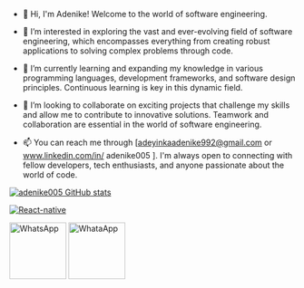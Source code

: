 - 👋 Hi, I'm Adenike! Welcome to the world of software engineering.
  
- 👀 I’m interested in exploring the vast and ever-evolving field of software engineering, which encompasses everything from creating robust applications to solving complex problems through code.

- 🌱 I’m currently learning and expanding my knowledge in various programming languages, development frameworks, and software design principles. Continuous learning is key in this dynamic field.

- 💞️ I’m looking to collaborate on exciting projects that challenge my skills and allow me to contribute to innovative solutions. Teamwork and collaboration are essential in the world of software engineering.

- 📫 You can reach me through [adeyinkaadenike992@gmail.com or www.linkedin.com/in/
adenike005 ].
I'm always open to connecting with fellow developers, tech enthusiasts, and anyone passionate about the world of code.

[![adenike005 GitHub stats](https://github-readme-stats.vercel.app/api?username=adenike005)](https://github.com/anuraghazra/github-readme-stats)

[![React-native](https://skillicons.dev/icons?i=js,html,css,wasm)](https://skillicons.dev)




<img src="https://github.com/adenike005/adenike005/assets/126898580/1b27ad48-9ac5-4c5d-8f60-7f461e73e09a" width="100" alt="WhatsApp"> 

<img src="https://github.com/adenike005/adenike005/assets/126898580/98bd2512-1f1f-4833-8ba5-0922d22b3b8f" width="100" alt="WhataApp">



